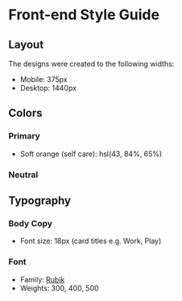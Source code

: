 # Front-end Style Guide

## Layout

The designs were created to the following widths:

- Mobile: 375px
- Desktop: 1440px

## Colors

### Primary

<!-- - Blue: hsl(246, 80%, 60%) -->

<!-- - Light red (work): hsl(15, 100%, 70%)
- Soft blue (play): hsl(195, 74%, 62%) -->
<!-- - Light red (study): hsl(348, 100%, 68%) -->
<!-- - Lime green (exercise): hsl(145, 58%, 55%) -->
<!-- - Violet (social): hsl(264, 64%, 52%) -->
- Soft orange (self care): hsl(43, 84%, 65%)

### Neutral

<!-- - Very dark blue: hsl(226, 43%, 10%) -->
<!-- - Dark blue: hsl(235, 46%, 20%) -->
<!-- - Desaturated blue: hsl(235, 45%, 61%) -->
<!-- - Pale Blue: hsl(236, 100%, 87%) -->

## Typography

### Body Copy

- Font size: 18px (card titles e.g. Work, Play)

### Font

- Family: [Rubik](https://fonts.google.com/specimen/Rubik)
- Weights: 300, 400, 500
